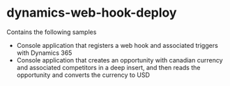 # dynamics-web-hook-deploy

Contains the following samples

- Console application that registers a web hook and associated triggers with Dynamics 365
- Console application that creates an opportunity with canadian currency and associated competitors in a deep insert, and then reads the opportunity and converts the currency to USD
